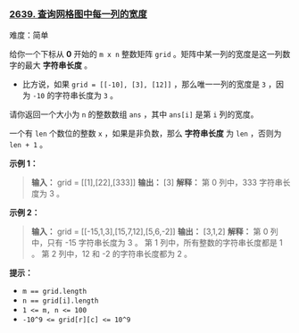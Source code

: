 ### [2639\. 查询网格图中每一列的宽度](https://leetcode.cn/problems/find-the-width-of-columns-of-a-grid/)

难度：简单

给你一个下标从 **0** 开始的 `m x n` 整数矩阵 `grid` 。矩阵中某一列的宽度是这一列数字的最大 **字符串长度** 。

- 比方说，如果 `grid = [[-10], [3], [12]]` ，那么唯一一列的宽度是 `3` ，因为 `-10` 的字符串长度为 `3` 。

请你返回一个大小为 `n` 的整数数组 `ans` ，其中 `ans[i]` 是第 `i` 列的宽度。

一个有 `len` 个数位的整数 `x` ，如果是非负数，那么 **字符串长度** 为 `len` ，否则为 `len + 1` 。

**示例 1：**

> **输入：** grid = \[[1],[22],[333]]
> **输出：** [3]
> **解释：** 第 0 列中，333 字符串长度为 3 。

**示例 2：**

> **输入：** grid = \[[-15,1,3],[15,7,12],[5,6,-2]]
> **输出：** [3,1,2]
> **解释：**
> 第 0 列中，只有 -15 字符串长度为 3 。
> 第 1 列中，所有整数的字符串长度都是 1 。
> 第 2 列中，12 和 -2 的字符串长度都为 2 。

**提示：**

- `m == grid.length`
- `n == grid[i].length`
- `1 <= m, n <= 100`
- `-10^9 <= grid[r][c] <= 10^9`
